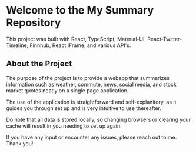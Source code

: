 # Welcome to the My Summary Repository

This project was built with React, TypeScript, Material-UI, React-Twitter-Timeline, Finnhub, React IFrame, and various API's.

## About the Project
The purpose of the project is to provide a webapp that summarizes information such as weather, commute, news, social media, and stock market quotes neatly on a single page application.

The use of the application is straightforward and self-explanitory, as it guides you through set up and is very intuitive to use thereafter.

Do note that all data is stored locally, so changing browsers or clearing your cache will result in you needing to set up again.

If you have any input or encounter any issues, please reach out to me. Thank you!
